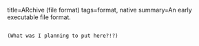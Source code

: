 title=ARchive (file format)
tags=format, native
summary=An early executable file format.
~~~~~~

(What was I planning to put here?!?)
